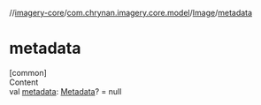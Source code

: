 //[imagery-core](../../../index.md)/[com.chrynan.imagery.core.model](../index.md)/[Image](index.md)/[metadata](metadata.md)



# metadata  
[common]  
Content  
val [metadata](metadata.md): [Metadata](../-metadata/index.md)? = null  



